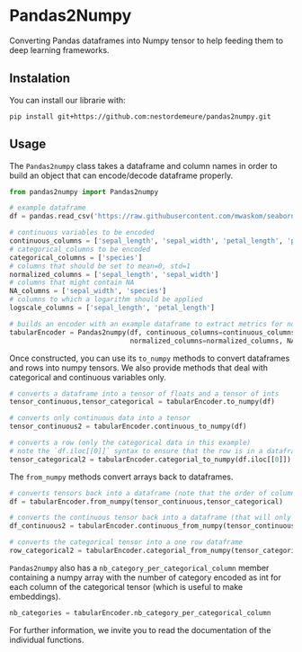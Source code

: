 # Pandas2Numpy

Converting Pandas dataframes into Numpy tensor to help feeding them to deep learning frameworks.

## Instalation

You can install our librarie with:

```
pip install git+https://github.com:nestordemeure/pandas2numpy.git
```

## Usage

The `Pandas2numpy` class takes a dataframe and column names in order to build an object that can encode/decode dataframe properly.

```python
from pandas2numpy import Pandas2numpy

# example dataframe
df = pandas.read_csv('https://raw.githubusercontent.com/mwaskom/seaborn-data/master/iris.csv')

# continuous variables to be encoded
continuous_columns = ['sepal_length', 'sepal_width', 'petal_length', 'petal_width']
# categorical_columns to be encoded
categorical_columns = ['species']
# columns that should be set to mean=0, std=1
normalized_columns = ['sepal_length', 'sepal_width']
# columns that might contain NA
NA_columns = ['sepal_width', 'species']
# columns to which a logarithm should be applied
logscale_columns = ['sepal_length', 'petal_length']

# builds an encoder with an example dataframe to extract metrics for normalization and possible categories
tabularEncoder = Pandas2numpy(df, continuous_columns=continuous_columns, categorical_columns=categorical_columns,
                              normalized_columns=normalized_columns, NA_columns=NA_columns, logscale_columns=logscale_columns)
```

Once constructed, you can use its `to_numpy` methods to convert dataframes and rows into numpy tensors.
We also provide methods that deal with categorical and continuous variables only.

```python
# converts a dataframe into a tensor of floats and a tensor of ints
tensor_continuous,tensor_categorical = tabularEncoder.to_numpy(df)

# converts only continuous data into a tensor
tensor_continuous2 = tabularEncoder.continuous_to_numpy(df)

# converts a row (only the categorical data in this example)
# note the `df.iloc[[0]]` syntax to ensure that the row is in a dataframe and not a serie
tensor_categorical2 = tabularEncoder.categorial_to_numpy(df.iloc[[0]])
```

The `from_numpy` methods convert arrays back to dataframes.

```python
# converts tensors back into a dataframe (note that the order of columns might change)
df = tabularEncoder.from_numpy(tensor_continuous,tensor_categorical)

# converts the continuous tensor back into a dataframe (that will only include continuous columns)
df_continuous2 = tabularEncoder.continuous_from_numpy(tensor_continuous2)

# converts the categorical tensor into a one row dataframe
row_categorical2 = tabularEncoder.categorial_from_numpy(tensor_categorical2)
```

`Pandas2numpy` also has a `nb_category_per_categorical_column` member containing a numpy array with the number of category encoded as int for each column of the categorical tensor (which is useful to make embeddings).

```python
nb_categories = tabularEncoder.nb_category_per_categorical_column
```

For further information, we invite you to read the documentation of the individual functions.
